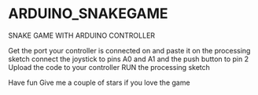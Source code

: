 # ARDUINO_SNAKEGAME
 SNAKE GAME WITH ARDUINO CONTROLLER


Get the port your controller is connected on and paste it on the processing sketch
connect the joystick to pins A0 and A1 and the push button to pin 2
Upload the code to your controller
RUN the processing sketch

Have fun
Give me a couple of stars if you love the game